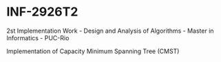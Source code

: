 # INF-2926T2
2st Implementation Work - Design and Analysis of Algorithms - Master in Informatics - PUC-Rio

Implementation of Capacity Minimum Spanning Tree (CMST)
